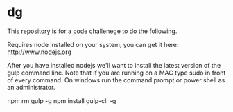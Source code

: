 # dg
This repository is for a code challenege to do the following.


Requires node installed on your system, you can get it here: http://www.nodejs.org

After you have installed nodejs we'll want to install the latest version of the gulp command line.  Note that if you are running on a MAC type sudo in front of every command.  On windows run the command prompt or power shell as an administrator.

npm rm gulp -g
npm install gulp-cli -g
